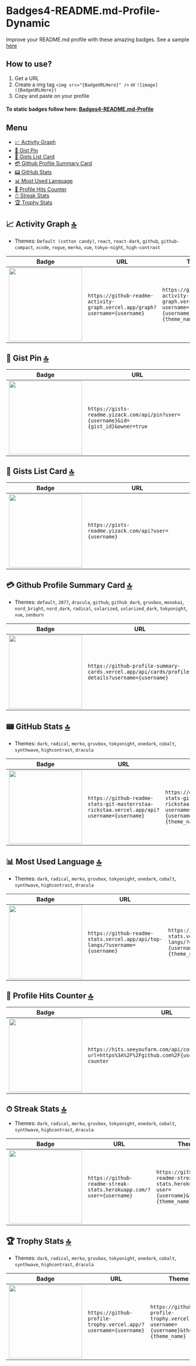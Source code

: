# Badges4-README.md-Profile-Dynamic

Improve your README.md profile with these amazing badges. See a sample [here](https://github.com/alexandresanlim)

## How to use?

1. Get a URL
2. Create a img tag `<img src="{BadgeURLHere}" />` or `![image]({BadgeURLHere})`
3. Copy and paste on your profile


#### To static badges follow here: [Badges4-README.md-Profile](https://github.com/alexandresanlim/Badges4-README.md-Profile)

## Menu

- [📈 Activity Graph](#-activity-graph-)
- [📑 Gist Pin](#-gist-pin-)
- [📄 Gists List Card](#-gists-list-card-)
- [💳 Github Profile Summary Card](#-github-profile-summary-card-)
- [📟 GitHub Stats](#-github-stats-)
- [📊 Most Used Language](#-most-used-language-)
- [🎯 Profile Hits Counter](#-profile-hits-counter-)
- [⏱ Streak Stats](#-streak-stats-)
- [🏆 Trophy Stats](#-trophy-stats-)

## 📈 Activity Graph [🔝](#welcome-badges-4-readmemd-profile)

- Themes: `Default (cotton candy)`, `react`, `react-dark`, `github`, `github-compact`, `xcode`, `rogue`, `merko`, `vue`, `tokyo-night`, `high-contrast`

| Badge                                                                                                                  | URL                                                                         | Theme                                                                                          |
| ---------------------------------------------------------------------------------------------------------------------- | --------------------------------------------------------------------------- | ---------------------------------------------------------------------------------------------- |
| <img width='200' src="https://github-readme-activity-graph.vercel.app/graph?username=alexandresanlim&theme=tokyo-night" /> | `https://github-readme-activity-graph.vercel.app/graph?username={username}` | `https://github-readme-activity-graph.vercel.app/graph?username={username}&theme={theme_name}` |

## 📑 Gist Pin [🔝](#welcome-badges-4-readmemd-profile)

| Badge                                                                                                                                 | URL                                                                               |
| ------------------------------------------------------------------------------------------------------------------------------------- | --------------------------------------------------------------------------------- |
| <img width='200' src="https://gists-readme.yizack.com/api/pin?user=alexandresanlim&id=7866ae1b3651ce8b300cc0cad4478854&owner=true" /> | `https://gists-readme.yizack.com/api/pin?user={username}&id={gist_id}&owner=true` |

## 📄 Gists List Card [🔝](#welcome-badges-4-readmemd-profile)

| Badge                                                                              | URL                                                   |
| ---------------------------------------------------------------------------------- | ----------------------------------------------------- |
| <img width='200' src="https://gists-readme.yizack.com/api?user=alexandresanlim" /> | `https://gists-readme.yizack.com/api?user={username}` |

## 💳 Github Profile Summary Card [🔝](#welcome-badges-4-readmemd-profile)

- Themes: `default`, `2077`, `dracula`, `github`, `github_dark`, `gruvbox`, `monokai`, `nord_bright`, `nord_dark`, `radical`, `solarized`, `solarized_dark`, `tokyonight`, `vue`, `zenburn`

| Badge                                                                                                                                  | URL                                                                                             | Theme                                                                                                              |
| -------------------------------------------------------------------------------------------------------------------------------------- | ----------------------------------------------------------------------------------------------- | ------------------------------------------------------------------------------------------------------------------ |
| <img width='200' src="https://github-profile-summary-cards.vercel.app/api/cards/profile-details?username=alexandresanlim&theme=vue" /> | `https://github-profile-summary-cards.vercel.app/api/cards/profile-details?username={username}` | `https://github-profile-summary-cards.vercel.app/api/cards/profile-details?username={username}&theme={theme_name}` |

## 📟 GitHub Stats [🔝](#welcome-badges-4-readmemd-profile)

- Themes: `dark`, `radical`, `merko`, `gruvbox`, `tokyonight`, `onedark`, `cobalt`, `synthwave`, `highcontrast`, `dracula`

| Badge                                                                                                                  | URL                                                                                       | Theme                                                                                                        |
| ---------------------------------------------------------------------------------------------------------------------- | ----------------------------------------------------------------------------------------- | ------------------------------------------------------------------------------------------------------------ |
| <img width='200' src="https://github-readme-stats-git-masterrstaa-rickstaa.vercel.app/api?username=alexandresanlim" /> | `https://github-readme-stats-git-masterrstaa-rickstaa.vercel.app/api?username={username}` | `https://github-readme-stats-git-masterrstaa-rickstaa.vercel.app/api?username={username}&theme={theme_name}` |

## 📊 Most Used Language [🔝](#welcome-badges-4-readmemd-profile)

- Themes: `dark`, `radical`, `merko`, `gruvbox`, `tokyonight`, `onedark`, `cobalt`, `synthwave`, `highcontrast`, `dracula`

| Badge                                                                                                    | URL                                                                         | Theme                                                                                          |
| -------------------------------------------------------------------------------------------------------- | --------------------------------------------------------------------------- | ---------------------------------------------------------------------------------------------- |
| <img width='200' src="https://github-readme-stats.vercel.app/api/top-langs/?username=alexandresanlim" /> | `https://github-readme-stats.vercel.app/api/top-langs/?username={username}` | `https://github-readme-stats.vercel.app/api/top-langs/?username={username}&theme={theme_name}` |

## 🎯 Profile Hits Counter [🔝](#welcome-badges-4-readmemd-profile)

| Badge                                                                                                                                                                                                                                              | URL                                                                                                                |
| -------------------------------------------------------------------------------------------------------------------------------------------------------------------------------------------------------------------------------------------------- | ------------------------------------------------------------------------------------------------------------------ |
| <img width='200' src="https://hits.seeyoufarm.com/api/count/incr/badge.svg?url=https%3A%2F%2Fgithub.com%2Falexandresanlim%2Fhit-counter&count_bg=%236DAC3D&title_bg=%23555555&icon=grafana.svg&icon_color=%23E7E7E7&title=hits&edge_flat=false" /> | `https://hits.seeyoufarm.com/api/count/incr/badge.svg?url=https%3A%2F%2Fgithub.com%2F{username}1212%2Fhit-counter` |

## ⏱ Streak Stats [🔝](#welcome-badges-4-readmemd-profile)

- Themes: `dark`, `radical`, `merko`, `gruvbox`, `tokyonight`, `onedark`, `cobalt`, `synthwave`, `highcontrast`, `dracula`

| Badge                                                                                            | URL                                                                 | Theme                                                                                  |
| ------------------------------------------------------------------------------------------------ | ------------------------------------------------------------------- | -------------------------------------------------------------------------------------- |
| <img width='200' src="https://github-readme-streak-stats.herokuapp.com/?user=alexandresanlim" /> | `https://github-readme-streak-stats.herokuapp.com/?user={username}` | `https://github-readme-streak-stats.herokuapp.com/?user={username}&theme={theme_name}` |

## 🏆 Trophy Stats [🔝](#welcome-badges-4-readmemd-profile)

- Themes: `dark`, `radical`, `merko`, `gruvbox`, `tokyonight`, `onedark`, `cobalt`, `synthwave`, `highcontrast`, `dracula`

| Badge                                                                                        | URL                                                             | Theme                                                                              |
| -------------------------------------------------------------------------------------------- | --------------------------------------------------------------- | ---------------------------------------------------------------------------------- |
| <img width='200' src="https://github-profile-trophy.vercel.app/?username=alexandresanlim" /> | `https://github-profile-trophy.vercel.app/?username={username}` | `https://github-profile-trophy.vercel.app/?username={username}&theme={theme_name}` |
